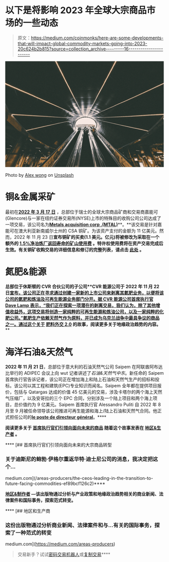 # 以下是将影响 2023 年全球大宗商品市场的一些动态

> 原文：<https://medium.com/coinmonks/here-are-some-developments-that-will-impact-global-commodity-markets-going-into-2023-20c624b2b815?source=collection_archive---------16----------------------->

![](img/4adf8eeead72311e61bd78fbde2016d1.png)

Photo by [Alex wong](https://unsplash.com/@killerfvith?utm_source=medium&utm_medium=referral) on [Unsplash](https://unsplash.com?utm_source=medium&utm_medium=referral)

# **铜&金属采矿**

最初在[**2022 年 3 月 17 日**](https://www.reuters.com/business/metals-acquisition-buy-csa-copper-mine-glencore-11-bln-2022-03-17/) ，总部位于瑞士的全球大宗商品矿商和交易商嘉能可(Glencore)与一家在纽约证券交易所(NYSE)上市的特殊目的收购公司公司达成了一项交易，该公司名为[**Metals acquisition corp .(MTAL)**](https://www.marketwatch.com/investing/stock/mtal)**。**该交易是针对嘉能可在澳大利亚新南威尔士州的 CSA 铜矿。为该资产支付的金额为 11 亿美元。然而，2022 年 11 月 23 日[](https://www.glencore.com/media-and-insights/news/metals-acquisition-corp-and-glencore-agree-to-amend-terms-to-acquire-csa-mine)****宣布铜矿的买卖(1.1 美元。亿元)将被修改为采取在一个额外的 [**1.5%净冶炼厂返回寿命的矿山使用费**](https://www.glencore.com/media-and-insights/news/metals-acquisition-corp-and-glencore-agree-to-amend-terms-to-acquire-csa-mine) 。特许权使用费将在资产交易完成后生效。有关铜矿收购交易的详细信息和修订的完整列表，请点击 [**此处**](https://www.businesswire.com/news/home/20221122005860/en/Metals-Acquisition-Corp.-and-Glencore-Agree-to-Amend-Terms-of-the-CSA-Mine-Acquisition) 。****

# ******氮肥&能源******

****总部位于休斯顿的 CVR 合伙公司的子公司[](https://www.bizjournals.com/houston/news/2022/11/22/cvr-energy-refining-fertilizers-spinoff-interests.html#:~:text=(NYSE%3A%20CVI)%20is%20considering,after%20markets%20closed%20Nov.%2021.)**CVR 能源公司于 2022 年 11 月 22 日[**宣布，该公司正在寻求通过创建一家新的上市公司来剥离其氮肥业务，以便将该公司的氮肥和炼油及可再生能源业务部门分开。据 CVR 能源公司首席执行官 Dave Lamp 表示，“我们正在探索一项潜在的剥离交易，我们认为，除了其他增值收益外，这项交易将创造一家纯粹的可再生能源和炼油公司，以及一家纯粹的化肥公司。”氮肥生产依赖天然气作为原料，并已成为乌克兰战争中最具争议的商品之一。通过这个关于**](https://seekingalpha.com/news/3910274-cvr-energy-to-weigh-potential-nitrogen-fertilizer-spinoff) **[**肥料外交 2.0**](/areas-producers/fertilizer-diplomacy-2-0-862b6a6a6321) 的故事，阅读更多关于地缘政治趋势的内容。********

# ****海洋石油&天然气****

**2022 年 11 月 21 日[](https://www.oilandgasmiddleeast.com/news/saipem-to-continue-bidding-for-engineering-and-construction-projects-ceo-says)**，总部位于意大利的石油天然气公司 Saipem 在阿联酋阿布达比举行的 ADIPEC 会议上向 wut 记者讲述了*石油&天然气中东*。新任命的 Saipem 首席执行官告诉记者，该公司正在增加海上和陆上石油和天然气生产的招标和投标。该公司以其工程和建筑(EPC)专业知识而闻名。Saipem 全年都在提供项目报价，包括与 Qatargas 达成的价值 45 亿美元的交易，涉及卡塔尔的两个海上天然气压缩厂，以及安哥拉的三个 EPC 合同，分别涉及一个陆上项目和两个海上项目，总价值约为 9 亿美元。Saipem 首席执行官 Alessandro Puliti 自 2022 年 8 月至 9 月被任命领导该公司推进可再生能源和海上/陆上石油和天然气合同。他正式担任公司的[**le poste de directeur général**](https://lemarin.ouest-france.fr/secteurs-activites/oil-gas/alessandro-puliti-est-le-nouveau-pdg-de-saipem-44517)。****

****阅读更多关于 [**首席执行官们引领向面向未来的商品**](/areas-producers/the-ceos-leading-in-the-transition-to-future-facing-commodities-ef89bcf126c2) 随着这个故事发表在 [**地区&生产者**](https://medium.com/areas-producers) **。******

****[](/areas-producers/the-ceos-leading-in-the-transition-to-future-facing-commodities-ef89bcf126c2) [## 首席执行官们引领向面向未来的大宗商品转型

### 关于迪斯尼的鲍勃·伊格尔重返华特·迪士尼公司的消息，我决定把这个…

medium.com](/areas-producers/the-ceos-leading-in-the-transition-to-future-facing-commodities-ef89bcf126c2)**** 

****[**地区&制作者**](https://medium.com/areas-producers) —该出版物通过分析与产业政策和地缘政治趋势相关的商业新闻、法律案件和国际事务，探索范式转变。****

****[](https://medium.com/areas-producers) [## 地区和生产商

### 这份出版物通过分析商业新闻、法律案件和与…有关的国际事务，探索了一种范式的转变

medium.com](https://medium.com/areas-producers) 

> 交易新手？试试[密码交易机器人](/coinmonks/crypto-trading-bot-c2ffce8acb2a)或[复制交易](/coinmonks/top-10-crypto-copy-trading-platforms-for-beginners-d0c37c7d698c)****